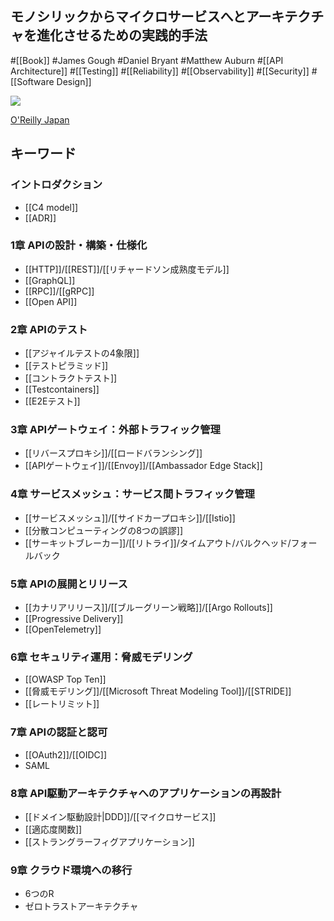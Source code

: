 ## モノシリックからマイクロサービスへとアーキテクチャを進化させるための実践的手法

#[[Book]] #James Gough #Daniel Bryant #Matthew Auburn
#[[API Architecture]] #[[Testing]] #[[Reliability]] #[[Observability]] #[[Security]] #[[Software Design]]

![](https://www.oreilly.co.jp/books/images/picture_large978-4-8144-0089-8.jpeg)

[O'Reilly Japan](https://www.oreilly.co.jp/books/9784814400898/)

## キーワード

### イントロダクション
- [[C4 model]]
- [[ADR]] 
### 1章 APIの設計・構築・仕様化
- [[HTTP]]/[[REST]]/[[リチャードソン成熟度モデル]]
- [[GraphQL]]
- [[RPC]]/[[gRPC]]
- [[Open API]]
### 2章 APIのテスト 
- [[アジャイルテストの4象限]]
- [[テストピラミッド]]
- [[コントラクトテスト]]
- [[Testcontainers]]
- [[E2Eテスト]]
### 3章 APIゲートウェイ：外部トラフィック管理
- [[リバースプロキシ]]/[[ロードバランシング]]
- [[APIゲートウェイ]]/[[Envoy]]/[[Ambassador Edge Stack]]
### 4章 サービスメッシュ：サービス間トラフィック管理
- [[サービスメッシュ]]/[[サイドカープロキシ]]/[[Istio]]
- [[分散コンピューティングの8つの誤謬]]
- [[サーキットブレーカー]]/[[リトライ]]/タイムアウト/バルクヘッド/フォールバック
### 5章 APIの展開とリリース
- [[カナリアリリース]]/[[ブルーグリーン戦略]]/[[Argo Rollouts]]
- [[Progressive Delivery]]
- [[OpenTelemetry]]
### 6章 セキュリティ運用：脅威モデリング
- [[OWASP Top Ten]]
- [[脅威モデリング]]/[[Microsoft Threat Modeling Tool]]/[[STRIDE]]
- [[レートリミット]]
### 7章 APIの認証と認可
- [[OAuth2]]/[[OIDC]]
- SAML
### 8章 API駆動アーキテクチャへのアプリケーションの再設計
- [[ドメイン駆動設計|DDD]]/[[マイクロサービス]]
- [[適応度関数]]
- [[ストラングラーフィグアプリケーション]]
### 9章 クラウド環境への移行
- 6つのR
- ゼロトラストアーキテクチャ